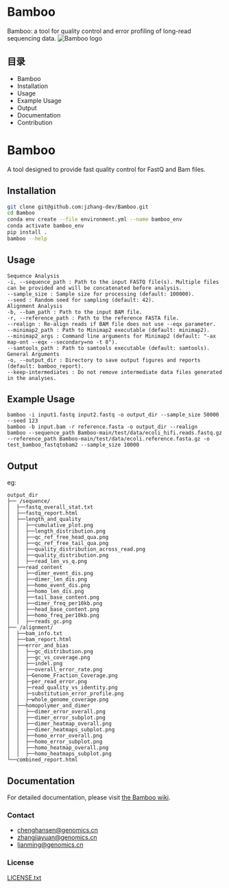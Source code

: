 # Bamboo
Bamboo: a tool for quality control and error profiling of long-read sequencing data.
![Bamboo logo](https://github.com/CycloneSEQ-Bioinformatics/_Bamboo/blob/chs_branch/bamboo_logo/bamboo_t1.png)

## 目录

- Bamboo
- Installation
- Usage
- Example Usage
- Output
- Documentation
- Contribution

# Bamboo

A tool designed to provide fast quality control for FastQ and Bam files. 


## Installation

```sh
git clone git@github.com:jzhang-dev/Bamboo.git
cd Bamboo
conda env create --file environment.yml --name bamboo_env
conda activate bamboo_env
pip install .
bamboo --help
```

## Usage
```
Sequence Analysis  
-i, --sequence_path : Path to the input FASTQ file(s). Multiple files can be provided and will be concatenated before analysis.  
--sample_size : Sample size for processing (default: 100000).  
--seed : Random seed for sampling (default: 42).  
Alignment Analysis  
-b, --bam_path : Path to the input BAM file.  
-r, --reference_path : Path to the reference FASTA file.  
--realign : Re-align reads if BAM file does not use --eqx parameter.  
--minimap2_path : Path to Minimap2 executable (default: minimap2).  
--minimap2_args : Command line arguments for Minimap2 (default: "-ax map-ont --eqx --secondary=no -t 8").  
--samtools_path : Path to samtools executable (default: samtools).  
General Arguments  
-o, --output_dir : Directory to save output figures and reports (default: bamboo_report).  
--keep-intermediates : Do not remove intermediate data files generated in the analyses.  
```
## Example Usage
```
bamboo -i input1.fastq input2.fastq -o output_dir --sample_size 50000 --seed 123
bamboo -b input.bam -r reference.fasta -o output_dir --realign
bamboo --sequence_path Bamboo-main/test/data/ecoli_hifi.reads.fastq.gz --reference_path Bamboo-main/test/data/ecoli.reference.fasta.gz -o test_bamboo_fastqtobam2 --sample_size 10000
```
## Output
eg:

```
output_dir
├── /sequence/
│  ├──fastq_overall_stat.txt
│  ├──fastq_report.html
│  ├──length_and_quality
│  │  ├──cumulative_plot.png
│  │  ├──length_distribution.png
│  │  ├──qc_ref_free_head_qua.png
│  │  ├──qc_ref_free_tail_qua.png
│  │  ├──quality_distribution_across_read.png
│  │  ├──quality_distribution.png
│  │  ├──read_len_vs_q.png
│  ├──read_content
│  │  ├──dimer_event_dis.png
│  │  ├──dimer_len_dis.png
│  │  ├──homo_event_dis.png
│  │  ├──homo_len_dis.png
│  │  ├──tail_base_content.png
│  │  ├──dimer_freq_per10kb.png
│  │  ├──head_base_content.png
│  │  ├──homo_freq_per10kb.png
│  │  ├──reads_gc.png
├── /alignment/
│  ├──bam_info.txt
│  ├──bam_report.html
│  ├──error_and_bias
│  │  ├──gc_distribution.png
│  │  ├──gc_vs_coverage.png
│  │  ├──indel.png
│  │  ├──overall_error_rate.png
│  │  ├─Genome_Fraction_Coverage.png
│  │  ├─per_read_error.png
│  │  ├─read_quality_vs_identity.png
│  │  ├─substitution_error_profile.png
│  │  ├─whole_genome_coverage.png
│  ├──homopolymer_and_dimer
│  │  ├──dimer_error_overall.png
│  │  ├──dimer_error_subplot.png
│  │  ├──dimer_heatmap_overall.png
│  │  ├──dimer_heatmaps_subplot.png
│  │  ├──homo_error_overall.png
│  │  ├──homo_error_subplot.png
│  │  ├──homo_heatmap_overall.png
│  │  ├──homo_heatmaps_subplot.png
└──combined_report.html

```
## Documentation
For detailed documentation, please visit [the Bamboo wiki](https://github.com/CycloneSEQ-Bioinformatics/figure_github/wiki).



### Contact

- chenghansen@genomics.cn
- zhangjiayuan@genomics.cn
- lianming@genomics.cn


### License

 [LICENSE.txt](https://github.com/CycloneSEQ-Bioinformatics/Bamboo/main/blob/LICENSE.txt)
